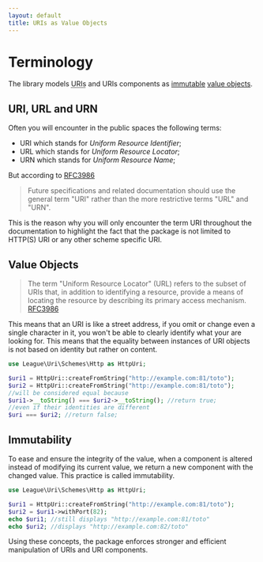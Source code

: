 ```yaml
---
layout: default
title: URIs as Value Objects
---
```


# Terminology

The library models <abbr title="Uniform Resource Identifier">URIs</abbr> and URIs components as [immutable](http://en.wikipedia.org/wiki/Immutable_object) [value objects](http://en.wikipedia.org/wiki/Value_object).

## URI, URL and URN

Often you will encounter in the public spaces the following terms:

- URI which stands for *Uniform Resource Identifier*;
- URL which stands for *Uniform Resource Locator*;
- URN which stands for *Uniform Resource Name*;

But according to [RFC3986](http://tools.ietf.org/html/rfc3986#section-1.1.3)

> Future specifications and related documentation should use the general term "URI" rather than the more restrictive terms "URL" and "URN".

This is the reason why you will only encounter the term URI throughout the documentation to highlight the fact that the package is not limited to HTTP(S) URI or any other scheme specific URI.

## Value Objects

> The term "Uniform Resource Locator" (URL) refers to the subset of URIs that, in addition to identifying a resource, provide a means of locating the resource by describing its primary access mechanism. [RFC3986](http://tools.ietf.org/html/rfc3986#section-1.1.3)

This means that an URI is like a street address, if you omit or change even a single character in it, you won't be able to clearly identify what your are looking for. This means that the equality between instances of URI objects is not based on identity but rather on content.

~~~php
use League\Uri\Schemes\Http as HttpUri;

$uri1 = HttpUri::createFromString("http://example.com:81/toto");
$uri2 = HttpUri::createFromString("http://example.com:81/toto");
//will be considered equal because
$uri1->__toString() === $uri2->__toString(); //return true;
//even if their identities are different
$uri === $uri2; //return false;
~~~

## Immutability

To ease and ensure the integrity of the value, when a component is altered instead of modifying its current value, we return a new component with the changed value. This practice is called immutability.

~~~php
use League\Uri\Schemes\Http as HttpUri;

$uri1 = HttpUri::createFromString("http://example.com:81/toto");
$uri2 = $uri1->withPort(82);
echo $uri1; //still displays "http://example.com:81/toto"
echo $uri2; //displays "http://example.com:82/toto"
~~~

Using these concepts, the package enforces stronger and efficient manipulation of URIs and URI components.